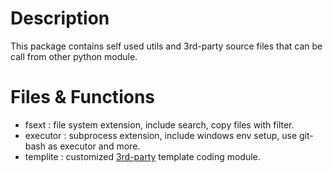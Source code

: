 # Description

This package contains self used utils and 3rd-party source files that can be call from other python module.

# Files & Functions

- fsext : file system extension, include search, copy files with filter.
- executor : subprocess extension, include windows env setup, use git-bash as executor and more.
- templite : customized [3rd-party](https://pypi.org/project/templite/) template coding module.
